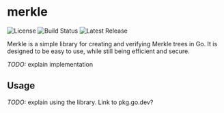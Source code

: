 # merkle

![License](https://img.shields.io/github/license/fasmat/merkle)
![Build Status](https://img.shields.io/github/actions/workflow/status/fasmat/merkle/ci.yml)
![Latest Release](https://img.shields.io/github/v/release/fasmat/merkle)

Merkle is a simple library for creating and verifying Merkle trees in Go. It is designed to be easy to use, while still
being efficient and secure.

_TODO:_ explain implementation

## Usage

_TODO:_ explain using the library. Link to pkg.go.dev?
